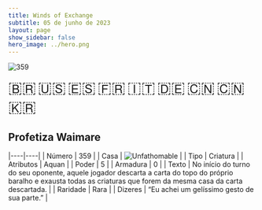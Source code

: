 ```yaml
---
title: Winds of Exchange
subtitle: 05 de junho de 2023
layout: page
show_sidebar: false
hero_image: ../hero.png
---
```


![359](https://mastervault-storage-prod.s3.amazonaws.com/media/card_front/pt/600_359_f7078df3fde4_pt.png)

<span title="Português" style="font-size: 32px;cursor: pointer;" onclick="javascript:document.querySelector('img[alt=\'359\']').src=document.querySelector('img[alt=\'359\']').src.replace(/card_front\/[^/]+/, 'card_front/pt').replace(/_[^/.0-9]+\.png/, '_pt.png')">🇧🇷</span>
<span title="English" style="font-size: 32px;cursor: pointer;" onclick="javascript:document.querySelector('img[alt=\'359\']').src=document.querySelector('img[alt=\'359\']').src.replace(/card_front\/[^/]+/, 'card_front/en').replace(/_[^/.0-9]+\.png/, '_en.png')">🇺🇸</span>
<span title="Español" style="font-size: 32px;cursor: pointer;" onclick="javascript:document.querySelector('img[alt=\'359\']').src=document.querySelector('img[alt=\'359\']').src.replace(/card_front\/[^/]+/, 'card_front/es').replace(/_[^/.0-9]+\.png/, '_es.png')">🇪🇸</span>
<span title="Français" style="font-size: 32px;cursor: pointer;" onclick="javascript:document.querySelector('img[alt=\'359\']').src=document.querySelector('img[alt=\'359\']').src.replace(/card_front\/[^/]+/, 'card_front/fr').replace(/_[^/.0-9]+\.png/, '_fr.png')">🇫🇷</span>
<span title="Italiano" style="font-size: 32px;cursor: pointer;" onclick="javascript:document.querySelector('img[alt=\'359\']').src=document.querySelector('img[alt=\'359\']').src.replace(/card_front\/[^/]+/, 'card_front/it').replace(/_[^/.0-9]+\.png/, '_it.png')">🇮🇹</span>
<span title="Deutsche" style="font-size: 32px;cursor: pointer;" onclick="javascript:document.querySelector('img[alt=\'359\']').src=document.querySelector('img[alt=\'359\']').src.replace(/card_front\/[^/]+/, 'card_front/de').replace(/_[^/.0-9]+\.png/, '_de.png')">🇩🇪</span>
<span title="简体中文" style="font-size: 32px;cursor: pointer;" onclick="javascript:document.querySelector('img[alt=\'359\']').src=document.querySelector('img[alt=\'359\']').src.replace(/card_front\/[^/]+/, 'card_front/zh-hans').replace(/_[^/.0-9]+\.png/, '_zh-hans.png')">🇨🇳</span>
<span title="繁體中文" style="font-size: 32px;cursor: pointer;" onclick="javascript:document.querySelector('img[alt=\'359\']').src=document.querySelector('img[alt=\'359\']').src.replace(/card_front\/[^/]+/, 'card_front/zh-hant').replace(/_[^/.0-9]+\.png/, '_zh-hant.png')">🇨🇳</span>
<span title="한국어" style="font-size: 32px;cursor: pointer;" onclick="javascript:document.querySelector('img[alt=\'359\']').src=document.querySelector('img[alt=\'359\']').src.replace(/card_front\/[^/]+/, 'card_front/ko').replace(/_[^/.0-9]+\.png/, '_ko.png')">🇰🇷</span>

## Profetiza Waimare

|----|----|
| Número | 359 |
| Casa | ![Unfathomable](https://archonarcana.com/images/thumb/1/10/Unfathomable.png/22px-Unfathomable.png "Abissais") |
| Tipo | Criatura |
| Atributos | Aquan |
| Poder | 5 |
| Armadura | 0 |
| Texto | No início do turno do seu oponente, aquele jogador descarta a carta do topo do próprio baralho e exausta todas as criaturas que forem da mesma casa da carta descartada. |
| Raridade | Rara |
| Dizeres | “Eu achei um gelíssimo gesto de sua parte.” |
